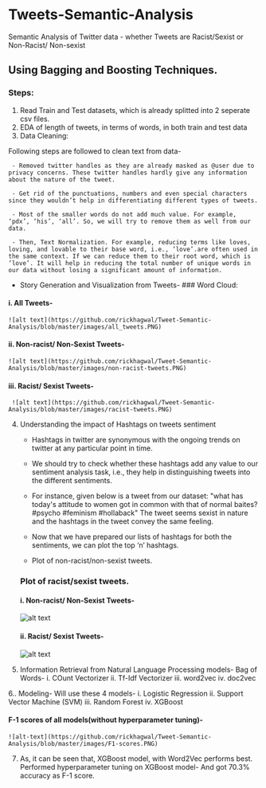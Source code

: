 # Tweets-Semantic-Analysis
Semantic Analysis of Twitter data - whether Tweets are Racist/Sexist or Non-Racist/ Non-sexist

## Using Bagging and Boosting Techniques.

### Steps:
1. Read Train and Test datasets, which is already splitted into 2 seperate csv files.
2. EDA of length of tweets, in terms of words, in both train and test data
3. Data Cleaning: 
  
  Following steps are followed to clean text from data-

     - Removed twitter handles as they are already masked as @user due to privacy concerns. These twitter handles hardly give any information about the nature of the tweet.

     - Get rid of the punctuations, numbers and even special characters since they wouldn’t help in differentiating different types of tweets.

     - Most of the smaller words do not add much value. For example, ‘pdx’, ‘his’, ‘all’. So, we will try to remove them as well from our data.

     - Then, Text Normalization. For example, reducing terms like loves, loving, and lovable to their base word, i.e., ‘love’.are often used in the same context. If we can reduce them to their root word, which is ‘love’. It will help in reducing the total number of unique words in our data without losing a significant amount of information.
    
   - Story Generation and Visualization from Tweets- 
    ### Word Cloud:
    
   #### i. All Tweets-
    ![alt text](https://github.com/rickhagwal/Tweet-Semantic-Analysis/blob/master/images/all_tweets.PNG)
    
   #### ii. Non-racist/ Non-Sexist Tweets-
    ![alt text](https://github.com/rickhagwal/Tweet-Semantic-Analysis/blob/master/images/non-racist-tweets.PNG)
    
   #### iii. Racist/ Sexist Tweets-
     ![alt text](https://github.com/rickhagwal/Tweet-Semantic-Analysis/blob/master/images/racist-tweets.PNG)
     
     
   4. Understanding the impact of Hashtags on tweets sentiment

      - Hashtags in twitter are synonymous with the ongoing trends on twitter at any particular point in time. 
      - We should try to check whether these hashtags add any value to our sentiment analysis task, i.e., they help in distinguishing tweets into the different sentiments.

      - For instance, given below is a tweet from our dataset:
      "what has today's attitude to women got in common with that of normal baites? #psycho #feminism #hollaback"
      The tweet seems sexist in nature and the hashtags in the tweet convey the same feeling.
   
      - Now that we have prepared our lists of hashtags for both the sentiments, we can plot the top ‘n’ hashtags.
      - Plot of non-racist/non-sexist tweets.
      
      ### Plot of racist/sexist tweets.
      
      #### i. Non-racist/ Non-Sexist Tweets-
        ![alt text](https://github.com/rickhagwal/Tweet-Semantic-Analysis/blob/master/images/non-racist-hashtags.PNG)
      #### ii. Racist/ Sexist Tweets-
        ![alt text](https://github.com/rickhagwal/Tweet-Semantic-Analysis/blob/master/images/Racist-hashtags.PNG)
      
   5. Information Retrieval from Natural Language Processing models- 
       Bag of Words-
       i. COunt Vectorizer 
       ii. Tf-Idf Vectorizer
      iii. word2vec
      iv. doc2vec
  
  6.. Modeling-
    Will use these 4 models-
     i. Logistic Regression
     ii. Support Vector Machine (SVM)
     iii. Random Forest
     iv. XGBoost
 
 #### F-1 scores of all models(without hyperparameter tuning)-
 
    ![alt-text](https://github.com/rickhagwal/Tweet-Semantic-Analysis/blob/master/images/F1-scores.PNG)
 
 7. As, it can be seen that, XGBoost model, with Word2Vec performs best. Performed hyperparameter tuning on XGBoost model-
 And got 70.3% accuracy as F-1 score.
      
      

    
